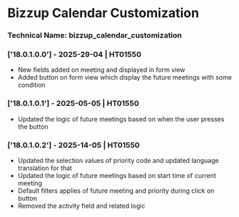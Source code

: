 # Bizzup Calendar Customization

### Technical Name: bizzup_calendar_customization

### ['18.0.1.0.0'] - 2025-29-04 | HT01550

- New fields added on meeting and displayed in form view
- Added button on form view which display the future meetings with some condition

### ['18.0.1.0.1'] - 2025-05-05 | HT01550

- Updated the logic of future meetings based on when the user presses the button

### ['18.0.1.0.2'] - 2025-14-05 | HT01550

- Updated the selection values of priority code and updated language translation for that
- Updated the logic of future meetings based on start time of current meeting
- Default filters applies of future meeting and priority during click on button
- Removed the activity field and related logic